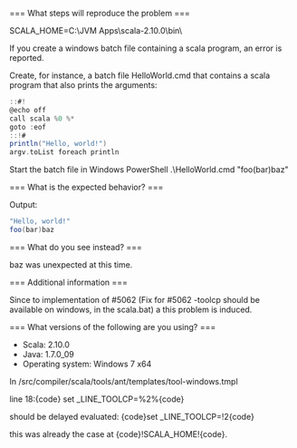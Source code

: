 === What steps will reproduce the problem ===

SCALA_HOME=C:\JVM Apps\scala-2.10.0\bin\

If you create a windows batch file containing a scala program, an error is reported.

Create, for instance, a batch file HelloWorld.cmd that contains a scala program that also prints the arguments:
```scala
::#!
@echo off
call scala %0 %*
goto :eof
::!#
println("Hello, world!")
argv.toList foreach println
```

Start the batch file in Windows PowerShell
.\HelloWorld.cmd "foo(bar)baz"


=== What is the expected behavior? ===

Output:
```scala
"Hello, world!"
foo(bar)baz
```

=== What do you see instead? ===

baz was unexpected at this time.

=== Additional information ===

Since to implementation of #5062 (Fix for #5062 -toolcp should be available on windows, in the scala.bat) a this problem is induced.


=== What versions of the following are you using? ===
  - Scala: 2.10.0
  - Java: 1.7.0_09
  - Operating system: Windows 7 x64

In /src/compiler/scala/tools/ant/templates/tool-windows.tmpl

line 18:{code} set _LINE_TOOLCP=%2%{code}

should be delayed evaluated: {code}set _LINE_TOOLCP=!2{code}


this was already the case at {code}!SCALA_HOME!{code}.
